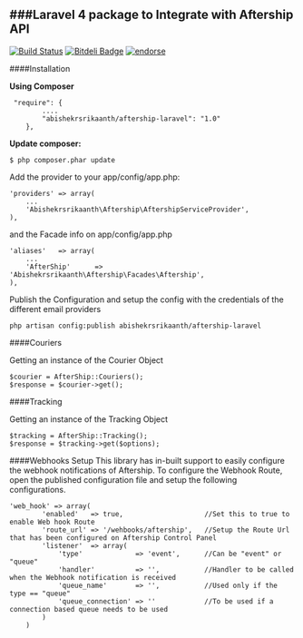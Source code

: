 ###Laravel 4 package to Integrate with Aftership API
------


[![Build Status](https://travis-ci.org/abishekrsrikaanth/aftership-laravel.png?branch=master)](https://travis-ci.org/abishekrsrikaanth/aftership-laravel)
[![Bitdeli Badge](https://d2weczhvl823v0.cloudfront.net/abishekrsrikaanth/aftership-laravel/trend.png)](https://bitdeli.com/free "Bitdeli Badge")
[![endorse](https://api.coderwall.com/abishekrsrikaanth/endorsecount.png)](https://coderwall.com/abishekrsrikaanth)

####Installation

**Using Composer**
```
 "require": {
        ....
        "abishekrsrikaanth/aftership-laravel": "1.0"
    },
```

**Update composer:**
```
$ php composer.phar update
```

Add the provider to your app/config/app.php:
```
'providers' => array(
    ...
    'Abishekrsrikaanth\Aftership\AftershipServiceProvider',
),
```

and the Facade info on app/config/app.php
```
'aliases'   => array(
    ...
	'AfterShip'      => 'Abishekrsrikaanth\Aftership\Facades\Aftership',
),
```

Publish the Configuration and setup the config with the credentials of the different email providers
```
php artisan config:publish abishekrsrikaanth/aftership-laravel
```

####Couriers

Getting an instance of the Courier Object
```
$courier = AfterShip::Couriers();
$response = $courier->get();
```

####Tracking

Getting an instance of the Tracking Object
```
$tracking = AfterShip::Tracking();
$response = $tracking->get($options);
```

####Webhooks Setup
This library has in-built support to easily configure the webhook notifications of Aftership.
To configure the Webhook Route, open the published configuration file and setup the following configurations.

```
'web_hook' => array(
		'enabled'   => true,                    //Set this to true to enable Web hook Route
		'route_url' => '/wehbooks/aftership',   //Setup the Route Url that has been configured on Aftership Control Panel
		'listener'  => array(
			'type'             => 'event',      //Can be "event" or "queue"
			'handler'          => '',           //Handler to be called when the Webhook notification is received
			'queue_name'       => '',           //Used only if the type == "queue"
			'queue_connection' => ''            //To be used if a connection based queue needs to be used
		)
	)
```